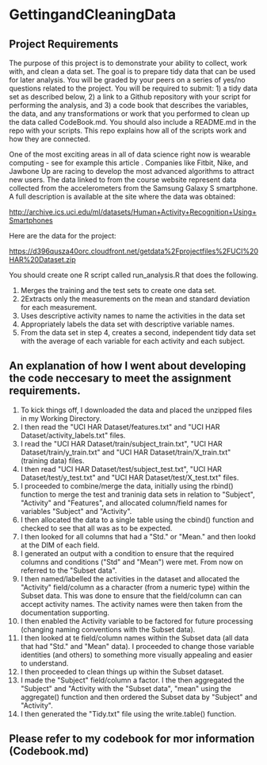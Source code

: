 # GettingandCleaningData
## Project Requirements
The purpose of this project is to demonstrate your ability to collect, work with, and clean a data set. The goal is to prepare tidy data that can be used for later analysis. You will be graded by your peers on a series of yes/no questions related to the project. You will be required to submit: 1) a tidy data set as described below, 2) a link to a Github repository with your script for performing the analysis, and 3) a code book that describes the variables, the data, and any transformations or work that you performed to clean up the data called CodeBook.md. You should also include a README.md in the repo with your scripts. This repo explains how all of the scripts work and how they are connected. 

One of the most exciting areas in all of data science right now is wearable computing - see for example this article . Companies like Fitbit, Nike, and Jawbone Up are racing to develop the most advanced algorithms to attract new users. The data linked to from the course website represent data collected from the accelerometers from the Samsung Galaxy S smartphone. A full description is available at the site where the data was obtained:

http://archive.ics.uci.edu/ml/datasets/Human+Activity+Recognition+Using+Smartphones

Here are the data for the project:

https://d396qusza40orc.cloudfront.net/getdata%2Fprojectfiles%2FUCI%20HAR%20Dataset.zip

 You should create one R script called run_analysis.R that does the following. 

 1. Merges the training and the test sets to create one data set.
 2. 2Extracts only the measurements on the mean and standard deviation for each measurement. 
 3. Uses descriptive activity names to name the activities in the data set  
 4. Appropriately labels the data set with descriptive variable names. 
 5. From the data set in step 4, creates a second, independent tidy data set with the average of each variable for each activity and   each subject.


## An explanation of how I went about developing the code neccesary to meet the assignment requirements.
1. To kick things off, I downloaded the data and placed the unzipped files in my Working Directory.
2. I then read the "UCI HAR Dataset/features.txt" and "UCI HAR Dataset/activity_labels.txt" files.
3. I read the "UCI HAR Dataset/train/subject_train.txt", "UCI HAR Dataset/train/y_train.txt" and "UCI HAR Dataset/train/X_train.txt"    (training data) files.
4. I then read "UCI HAR Dataset/test/subject_test.txt", "UCI HAR Dataset/test/y_test.txt" and "UCI HAR Dataset/test/X_test.txt"        files.
5. I proceeded to combine/merge the data, initially using the rbind() function to merge the test and traninig data sets in relation    to "Subject", "Activity" and "Features", and allocated column/field names for variables "Subject" and "Activity".
6. I then allocated the data to a single table using the cbind() function and checked to see that all was as to be expected. 
7. I then looked for all columns that had a "Std." or "Mean." and then lookd at the DIM of each field.
8. I generated an output with a condition to ensure that the required columns and conditions ("Std" and "Mean") were met.  From now    on referred to the "Subset data".
9. I then named/labelled the activities in the dataset and allocated the "Activity" field/column as a character (from a numeric        type) within the Subset data.  This was done to ensure that the field/column can can accept activity names.  The activity           names were then taken from the documentation supporting.  
10. I then enabled the Activity variable to be factored for future processing (changing naming conventions with the Subset data).
11. I then looked at te field/column names within the Subset data (all data that had "Std." and "Mean" data).  I proceeded to change    those variable identities (and others) to something more visually appealing and easier to understand.
12. I then proceeded to clean things up within the Subset dataset.
13. I made the "Subject" field/column a factor.  I the then aggregated the "Subject" and "Activity with the "Subset data", "mean"       using the aggregate() function and then ordered the Subset data by "Subject" and "Activity".
14. I then generated the "Tidy.txt" file using the write.table() function.

## Please refer to my codebook for mor information (Codebook.md)
